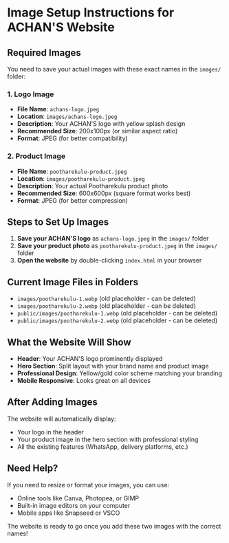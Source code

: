 # Image Setup Instructions for ACHAN'S Website

## Required Images

You need to save your actual images with these exact names in the `images/` folder:

### 1. Logo Image
- **File Name**: `achans-logo.jpeg`
- **Location**: `images/achans-logo.jpeg`
- **Description**: Your ACHAN'S logo with yellow splash design
- **Recommended Size**: 200x100px (or similar aspect ratio)
- **Format**: JPEG (for better compatibility)

### 2. Product Image
- **File Name**: `pootharekulu-product.jpeg`
- **Location**: `images/pootharekulu-product.jpeg`
- **Description**: Your actual Pootharekulu product photo
- **Recommended Size**: 600x600px (square format works best)
- **Format**: JPEG (for better compression)

## Steps to Set Up Images

1. **Save your ACHAN'S logo** as `achans-logo.jpeg` in the `images/` folder
2. **Save your product photo** as `pootharekulu-product.jpeg` in the `images/` folder
3. **Open the website** by double-clicking `index.html` in your browser

## Current Image Files in Folders
- `images/pootharekulu-1.webp` (old placeholder - can be deleted)
- `images/pootharekulu-2.webp` (old placeholder - can be deleted)
- `public/images/pootharekulu-1.webp` (old placeholder - can be deleted)
- `public/images/pootharekulu-2.webp` (old placeholder - can be deleted)

## What the Website Will Show

- **Header**: Your ACHAN'S logo prominently displayed
- **Hero Section**: Split layout with your brand name and product image
- **Professional Design**: Yellow/gold color scheme matching your branding
- **Mobile Responsive**: Looks great on all devices

## After Adding Images

The website will automatically display:
- Your logo in the header
- Your product image in the hero section with professional styling
- All the existing features (WhatsApp, delivery platforms, etc.)

## Need Help?

If you need to resize or format your images, you can use:
- Online tools like Canva, Photopea, or GIMP
- Built-in image editors on your computer
- Mobile apps like Snapseed or VSCO

The website is ready to go once you add these two images with the correct names!
